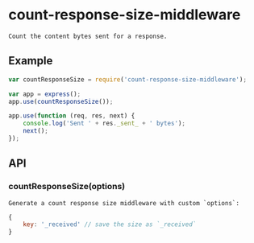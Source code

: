 # count-response-size-middleware

    Count the content bytes sent for a response.

## Example

```js
var countResponseSize = require('count-response-size-middleware');

var app = express();
app.use(countResponseSize());

app.use(function (req, res, next) {
    console.log('Sent ' + res._sent_ + ' bytes');
    next();
});
```

## API

### countResponseSize(options)

    Generate a count response size middleware with custom `options`: 

```js
{
    key: '_received' // save the size as `_received`
}
```